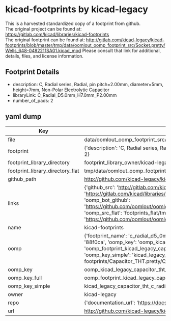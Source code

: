 # kicad-footprints by kicad-legacy  
This is a harvested standardized copy of a footprint from github.  
The original project can be found at:  
https://gitlab.com/kicad/libraries/kicad-footprints  
The original footprint can be found at:
http://gitlab.com/kicad-legacy/kicad-footprints/blob/master/tmp/data/oomlout_oomp_footprint_src/Socket.pretty/Wells_648-0482211SA01.kicad_mod
Please consult that link for additional, details, files, and license information.  
## Footprint Details
* description: C, Radial series, Radial, pin pitch=2.00mm, diameter=5mm, height=7mm, Non-Polar Electrolytic Capacitor  
* libraryLink: C_Radial_D5.0mm_H7.0mm_P2.00mm  
* number_of_pads: 2  
## yaml dump  
| Key | Value |  
| --- | --- |  
| file | data/oomlout_oomp_footprint_src/kicad-footprints/Capacitor_THT.pretty/C_Radial_D5.0mm_H7.0mm_P2.00mm.kicad_mod |  
| footprint | {'description': 'C, Radial series, Radial, pin pitch=2.00mm, diameter=5mm, height=7mm, Non-Polar Electrolytic Capacitor', 'libraryLink': 'C_Radial_D5.0mm_H7.0mm_P2.00mm', 'number_of_pads': 2} |  
| footprint_library_directory | footprint_library_owner/kicad-legacy_kicad-footprints |  
| footprint_library_directory_flat | tmp/data/oomlout_oomp_footprint_src/footprints_flat/kicad_legacy_capacitor_tht_c_radial_d5_0mm_h7_0mm_p2_00mm/working |  
| github_path | http://github.com/kicad-legacy/kicad-footprints/blob/master/tmp/data/oomlout_oomp_footprint_src/Capacitor_THT.pretty/C_Radial_D5.0mm_H7.0mm_P2.00mm.kicad_mod |  
| links | {'github_src': 'http://gitlab.com/kicad-legacy/kicad-footprints/blob/master/tmp/data/oomlout_oomp_footprint_src/Socket.pretty/Wells_648-0482211SA01.kicad_mod', 'github_src_repo': 'https://gitlab.com/kicad/libraries/kicad-footprints', 'oomp_bot': 'tmp/data/oomlout_oomp_footprint_src/footprints/kicad_legacy_capacitor_tht_c_radial_d5_0mm_h7_0mm_p2_00mm/working', 'oomp_bot_github': 'https://github.com/oomlout/oomlout_oomp_footprint_bot/tree/main/tmp/data/oomlout_oomp_footprint_src/footprints/kicad_legacy_capacitor_tht_c_radial_d5_0mm_h7_0mm_p2_00mm/working', 'oomp_src_flat': 'footprints_flat/tmp/data/oomlout_oomp_footprint_src/footprints_flat/kicad_legacy_capacitor_tht_c_radial_d5_0mm_h7_0mm_p2_00mm/working', 'oomp_src_flat_github': 'https://github.com/oomlout/oomlout_oomp_footprint_src/tree/main/tmp/data/oomlout_oomp_footprint_src/footprints_flat/kicad_legacy_capacitor_tht_c_radial_d5_0mm_h7_0mm_p2_00mm/working'} |  
| name | kicad-footprints |  
| oomp | {'footprint_name': 'c_radial_d5_0mm_h7_0mm_p2_00mm', 'library_name': 'capacitor_tht', 'md5': '88f0cab18862dc330a0b7b9da569f33c', 'md5_10': '88f0cab188', 'md5_5': '88f0c', 'md5_6': '88f0ca', 'oomp_key': 'oomp_kicad_legacy_capacitor_tht_c_radial_d5_0mm_h7_0mm_p2_00mm', 'oomp_key_extra': 'oomp_footprint_kicad_legacy_capacitor_tht_c_radial_d5_0mm_h7_0mm_p2_00mm', 'oomp_key_full': 'oomp_footprint_kicad_legacy_capacitor_tht_c_radial_d5_0mm_h7_0mm_p2_00mm_88f0ca', 'oomp_key_simple': 'kicad_legacy_capacitor_tht_c_radial_d5_0mm_h7_0mm_p2_00mm', 'original_filename': 'data/oomlout_oomp_footprint_src/kicad-footprints/Capacitor_THT.pretty/C_Radial_D5.0mm_H7.0mm_P2.00mm.kicad_mod', 'owner_name': 'kicad_legacy'} |  
| oomp_key | oomp_kicad_legacy_capacitor_tht_c_radial_d5_0mm_h7_0mm_p2_00mm |  
| oomp_key_full | oomp_footprint_kicad_legacy_capacitor_tht_c_radial_d5_0mm_h7_0mm_p2_00mm |  
| oomp_key_simple | kicad_legacy_capacitor_tht_c_radial_d5_0mm_h7_0mm_p2_00mm |  
| owner | kicad-legacy |  
| repo | {'documentation_url': 'https://docs.github.com/rest/repos/repos#get-a-repository', 'message': 'Not Found'} |  
| url | http://github.com/kicad-legacy/kicad-footprints |  


